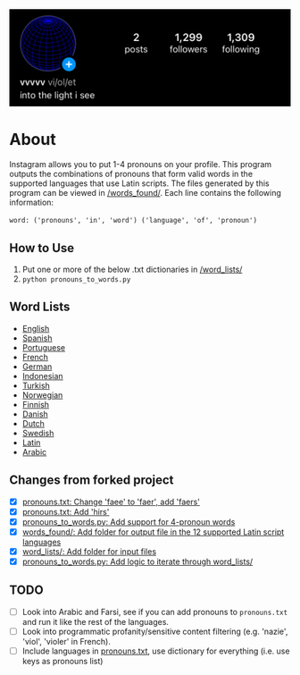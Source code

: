 <img src="ex.jpg">

# About
Instagram allows you to put 1-4 pronouns on your profile. This program outputs the combinations of pronouns that form valid words in the supported languages that use Latin scripts. The files generated by this program can be viewed in [/words_found/](/words_found/). Each line contains the following information:

`word: ('pronouns', 'in', 'word') ('language', 'of', 'pronoun')`

## How to Use
1. Put one or more of the below .txt dictionaries in [/word_lists/](/word_lists/)
2. `python pronouns_to_words.py`

## Word Lists
- [English](https://raw.githubusercontent.com/Paf1cent/instagram-pronoun-words/master/words_found.txt)
- [Spanish](https://raw.githubusercontent.com/xavier-hernandez/spanish-wordlist/main/text/spanish_words.txt)
- [Portuguese](https://gist.githubusercontent.com/Kasama/b75f8d57432b7e9e18e49843485d69e9/raw/c3d6b644b1ba8acd95cb4775d52d76f05e1eeee8/portuguese-word-list.txt)
- [French](https://raw.githubusercontent.com/Taknok/French-Wordlist/master/francais.txt)
- [German](https://gist.githubusercontent.com/MarvinJWendt/2f4f4154b8ae218600eb091a5706b5f4/raw/36b70dd6be330aa61cd4d4cdfda6234dcb0b8784/wordlist-german.txt)
- [Indonesian](https://raw.githubusercontent.com/fachrurRz/sentiment-analysis/master/indonesian-wordlist.txt)
- [Turkish](https://raw.githubusercontent.com/mertemin/turkish-word-list/master/words.txt)
- [Norwegian](https://raw.githubusercontent.com/Ondkloss/norwegian-wordlist/master/wordlist_20220201_norsk_ordbank_nno_2012.txt)
- [Finnish](https://raw.githubusercontent.com/hugovk/everyfinnishword/master/kaikkisanat.txt)
- [Danish](https://raw.githubusercontent.com/fraabye/Danish-wordlists/master/20200419-Danish-words.txt)
- [Dutch](https://raw.githubusercontent.com/OpenTaal/opentaal-wordlist/master/wordlist.txt)
- [Swedish](https://raw.githubusercontent.com/martinlindhe/wordlist_swedish/master/swe_wordlist)
- [Latin](https://petscan.wmflabs.org/?language=la&project=wiktionary&categories=Lingua%20Latina&ns%5B0%5D=1&sortby=title&interface_language=en&active_tab=tab_output&&doit=)
- [Arabic](https://raw.githubusercontent.com/loayamin/arabic-words/master/word-list.txt)

## Changes from forked project
- [x] [pronouns.txt: Change 'faee' to 'faer', add 'faers'](https://github.com/violaflora/instagram-pronoun-words/commit/c299f0ed9770b41deb6855739c023b47597e9d4c)
- [x] [pronouns.txt: Add 'hirs'](https://github.com/violaflora/instagram-pronoun-words/commit/4f0dba218186d33c1fc1630c87a18b39839b294c)
- [x] [pronouns_to_words.py: Add support for 4-pronoun words](https://github.com/violaflora/instagram-pronoun-words/commit/c521a7d2061db0a8db27d1888962a265c3ecf785)
- [x] [words_found/: Add folder for output file in the 12 supported Latin script languages](https://github.com/violaflora/instagram-pronoun-words/tree/master/words_found)
- [x] [word_lists/: Add folder for input files](https://github.com/violaflora/instagram-pronoun-words/commit/86535f16d25b12c7a093fc02b0b60bc793ddddb2)
- [x] [pronouns_to_words.py: Add logic to iterate through word_lists/](https://github.com/violaflora/instagram-pronoun-words/commit/86535f16d25b12c7a093fc02b0b60bc793ddddb2) 

## TODO
- [ ] Look into Arabic and Farsi, see if you can add pronouns to `pronouns.txt` and run it like the rest of the languages.
- [ ] Look into programmatic profanity/sensitive content filtering (e.g. 'nazie', 'viol', 'violer' in French).
- [ ] Include languages in [pronouns.txt](pronouns.txt), use dictionary for everything (i.e. use keys as pronouns list)
